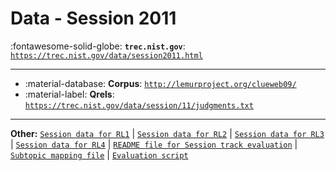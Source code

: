 # Data - Session 2011 

:fontawesome-solid-globe: **`trec.nist.gov`**: [`https://trec.nist.gov/data/session2011.html`](https://trec.nist.gov/data/session2011.html)

---

- :material-database: **Corpus**: [`http://lemurproject.org/clueweb09/`](http://lemurproject.org/clueweb09/)
- :material-label: **Qrels**: [`https://trec.nist.gov/data/session/11/judgments.txt`](https://trec.nist.gov/data/session/11/judgments.txt)


---

**Other:** [`Session data for RL1`](https://trec.nist.gov/data/session/11/sessiontrack2011.RL1.xml) | [`Session data for RL2`](https://trec.nist.gov/data/session/11/sessiontrack2011.RL2.xml) | [`Session data for RL3`](https://trec.nist.gov/data/session/11/sessiontrack2011.RL3.xml) | [`Session data for RL4`](https://trec.nist.gov/data/session/11/sessiontrack2011.RL4.xml) | [`README file for Session track evaluation`](https://trec.nist.gov/data/session/11/evalREADME.txt) | [`Subtopic mapping file`](https://trec.nist.gov/data/session/11/sessionlastquery_subtopic_map.txt) | [`Evaluation script`](https://trec.nist.gov/data/session/11/session_eval.pl)
